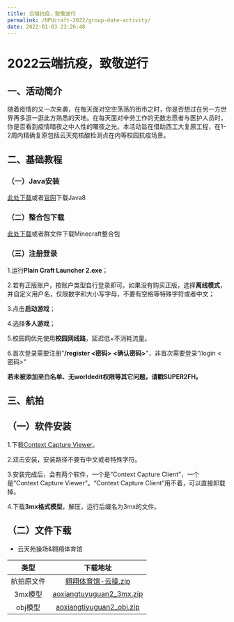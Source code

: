 ```yaml
---
title: 云端抗疫，致敬逆行
permalink: /NPUcraft-2022/group-date-activity/
date: 2022-01-03 23:26:48
---
```


# 2022云端抗疫，致敬逆行

## 一、活动简介

随着疫情的又一次来袭，在每天面对空空荡荡的街市之时，你是否想过在另一方世界再多逛一逛此方熟悉的天地。在每天面对辛劳工作的无数志愿者与医护人员时，你是否看到疫情暗夜之中人性的曜夜之光。本活动旨在借助西工大复原工程，在1-2周内精确复原包括云天苑核酸检测点在内等校园抗疫场景。

## 二、基础教程

### （一）Java安装

[此处下载](https://cos.npucraft.com/files/Java/jre-8u311-windows-x64.exe)或者[官网](https://www.oracle.com/java/technologies/downloads/#jre8-windows)下载Java8



### （二）整合包下载

[此处下载](https://cos.npucraft.com/files/Minecraft/%E5%BB%BA%E7%AD%91%E6%9C%8D/1.%E6%95%B4%E5%90%88%E5%8C%85/1.12.2%E5%BB%BA%E7%AD%91%E6%9C%8D%E6%95%B4%E5%90%88%E5%8C%852022-01-03.zip)或者群文件下载Minecraft整合包



### （三）注册登录

1.运行**Plain Craft Launcher 2.exe**；

2.若有正版账户，按账户类型自行登录即可。如果没有购买正版，选择**离线模式**，并自定义用户名，仅限数字和大小写字母，不要有空格等特殊字符或者中文；

3.点击**启动游戏**；

4.选择**多人游戏**；

5.校园网优先使用**校园网线路**，延迟低+不消耗流量。

6.首次登录需要注册"**/register <密码> <确认密码>**"，非首次需要登录“/login <密码>”



**若未被添加至白名单、无worldedit权限等其它问题，请戳SUPER2FH。**









## 三、航拍

## （一）软件安装

1.下载[Context Capture Viewer](https://cos.npucraft.com/files/Software/ContextCaptureViewer%E5%AE%89%E8%A3%85%E5%8C%85.exe)。

2.双击安装，安装路径不要有中文或者特殊字符。

3.安装完成后，会有两个软件，一个是“Context Capture Client”，一个是“Context Capture Viewer”。“Context Capture Client”用不着，可以直接卸载掉。

4.下载**3mx格式模型**，解压，运行后缀名为3mx的文件。

## （二）文件下载

- 云天苑操场&翱翔体育馆

|    类型    |                           下载地址                           |
| :--------: | :----------------------------------------------------------: |
| 航拍原文件 | [翱翔体育馆-云操.zip](https://cos.npucraft.com/files/%E8%88%AA%E6%8B%8D%E6%96%87%E4%BB%B6/%E7%BF%B1%E7%BF%94%E4%BD%93%E8%82%B2%E9%A6%86-%E4%BA%91%E6%93%8D.zip) |
|  3mx模型   | [aoxiangtuyuguan2_3mx.zip](https://cos.npucraft.com/files/%E6%A8%A1%E5%9E%8B%E6%96%87%E4%BB%B6/aoxiangtuyuguan2_3mx.zip) |
|  obj模型   | [aoxiangtiyuguan2_obj.zip](https://cos.npucraft.com/files/%E6%A8%A1%E5%9E%8B%E6%96%87%E4%BB%B6/aoxiangtiyuguan2_obj.zip) |

